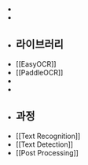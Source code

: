 -
-
- ## 라이브러리
- [[EasyOCR]]
- [[PaddleOCR]]
-
-
- ## 과정
- [[Text Recognition]]
- [[Text Detection]]
- [[Post Processing]]